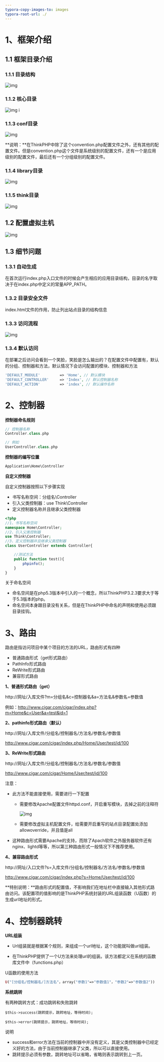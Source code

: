 ```yaml
---
typora-copy-images-to: images
typora-root-url: ./
---
```


# 1、框架介绍

## 1.1 框架目录介绍

### 1.1.1 目录结构

![img](/images/clip_image002.jpg) 

### 1.1.2 核心目录

![img](/images/clip_image002-1563884341142.jpg) i

### 1.1.3 conf目录

![img](/images/clip_image002-1563884683168.jpg) 

**说明：**在ThinkPHP中除了这个convention.php配置文件之外，还有其他的配置文件。但是convention.php这个文件是系统级别的配置文件，还有一个是应用级别的配置文件，最后还有一个分组级别的配置文件。



### 1.1.4 library目录

![img](/images/clip_image002-1563884816853.jpg) 

### 1.1.5 think目录

![img](/images/clip_image002-1563884882928.jpg) 



## 1.2 配置虚拟主机

![img](/images/clip_image002-1563885139875.jpg) 



## 1.3 细节问题

### 1.3.1 自动生成

在首次运行index.php入口文件的时候会产生相应的应用目录结构，目录的名字取决于在index.php中定义的常量APP_PATH。

### 1.3.2 目录安全文件

index.html文件的作用，防止列出站点目录的结构信息

### 1.3.3 访问流程

![img](/images/clip_image002-1563885749648.jpg) 

### 1.3.4 默认访问

在部署之后访问会看到一个笑脸，笑脸是怎么输出的？在配置文件中配置有，默认的分组、控制器和方法，默认情况下会访问配置的模块、控制器和方法

```php
'DEFAULT_MODULE'         => 'Home', // 默认模块
'DEFAULT_CONTROLLER'     => 'Index', // 默认控制器名称
'DEFAULT_ACTION'         => 'index', // 默认操作名称
```



# 2、控制器

**控制器命名规则**

```php
// 控制器名称
Controller.class.php

// 例如
UserController.class.php
```



**控制器的编写位置**

```php
Application\Home\Controller
```



**自定义控制器**

自定义控制器按照以下步骤实现

- 书写名称空间：分组名\Controller
- 引入父类控制器：use Think\Controller
- 定义控制器名称并且继承父类控制器

```php
<?php
//1、书写名称空间
namespace Home\Controller;
//2、引入父类控制器
use Think\Controller;
//3、定义控制器并且继承父类控制器
class UserController extends Controller{

	//测试方法
	public function test(){
		phpinfo();
	}
}
```

关于命名空间

- 命名空间是在php5.3版本中引入的一个概念，所以ThinkPHP3.2.3要求大于等于5.3版本的php。
- 命名空间本身跟目录没有关系，但是在ThinkPHP中命名的声明和使用必须跟目录挂钩。



# 3、路由

路由是指访问项目中某个项目的方法的URL，路由形式有四种

- 普通路由形式（get形式路由）
- PathInfo形式路由
- ReWrite形式路由
- 兼容形式路由



**1、普通形式路由（get）**

http://网址/入库文件?m=分组名&c=控制器名&a=方法名&参数名=参数值

例如：<http://www.cigar.com/cigar/index.php?m=Home&c=User&a=test&id=1> 



**2、pathinfo形式路由（默认）**

http://网址/入库文件/分组名/控制器名/方法名/参数名/参数值

<http://www.cigar.com/cigar/index.php/Home/User/test/id/100> 



**3、ReWrite形式路由**

 http://网址/入库文件/分组名/控制器名/方法名/参数名/参数值

<http://www.cigar.com/cigar/Home/User/test/id/100> 



注意：

- 此方法不能直接使用，需要进行一下配置
  - 需要修改Apache配置文件httpd.conf，开启重写模块，去掉之前的注释符

    ![img](/images/clip_image002-1563887006262.jpg) 

  - 需要修改虚拟主机配置文件，给需要开启重写的站点目录配置处添加allowoverride，并且值是all

- 这种路由形式需要Apache的支持，而除了Apach软件之外服务器软件还有nginx、lightd等等，所以第三种路由形式一般情况下不推荐使用。 



**4、兼容路由形式**

http://网址/入口文件?s=入库文件/分组名/控制器名/方法名/参数名/参数值

<http://www.cigar.com/cigar/index.php?s=Home/User/test/id/100> 



**特别说明：**路由形式的配置值，不影响我们在地址栏中直接输入其他形式路由访问。该配置项的值影响的是ThinkPHP系统封装的URL组装函数（U函数）的生成url地址的形式。 



# 4、控制器跳转

**URL组装**

- Url组装就是根据某个规则，来组成一个url地址，这个功能就叫做url组装。

- 在ThinkPHP提供了一个U方法来处理url的组装。该方法都定义在系统的函数库文件中（functions.php）



U函数的使用方法

```php
U("[分组名/控制器名/]方法名"，array("参数1"=>"参数值1"，"参数2"=>"参数值2"))
```



**系统跳转**

有两种跳转方式：成功跳转和失败跳转

```
$this->success(跳转提示，跳转地址，等待时间);

$this->error(跳转提示，跳转地址，等待时间);
```



说明

- success和error方法在当前的控制器中并没有定义，其是父类控制器中已经定义好的方法，由于当前控制器继承了父类，所以可以直接使用。 
- 跳转提示必须有参数，跳转地址可以省略，省略则表示跳转到上一页。